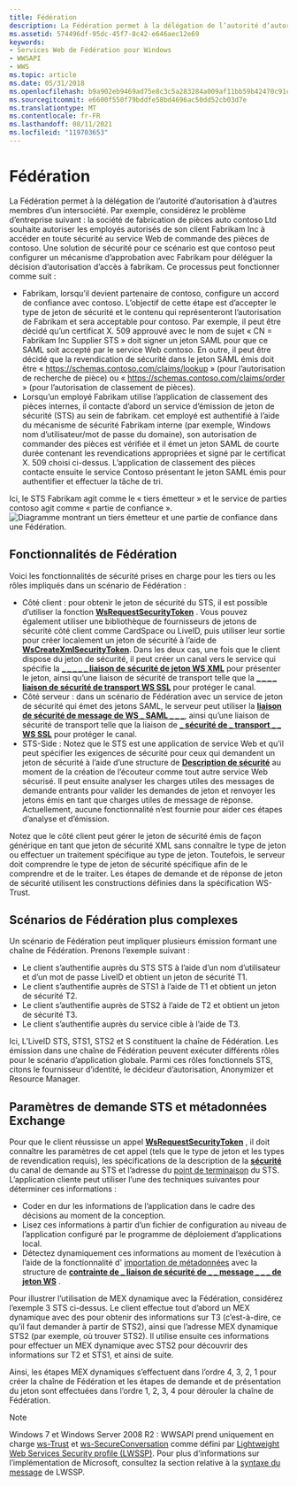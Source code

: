 ```yaml
---
title: Fédération
description: La Fédération permet à la délégation de l’autorité d’autorisation à d’autres membres d’un intersociété.
ms.assetid: 574496df-95dc-45f7-8c42-e646aec12e69
keywords:
- Services Web de Fédération pour Windows
- WWSAPI
- WWS
ms.topic: article
ms.date: 05/31/2018
ms.openlocfilehash: b9a902eb9469ad75e8c3c5a283284a009af11bb59b42470c91c39b1f16f83c61
ms.sourcegitcommit: e6600f550f79bddfe58bd4696ac50dd52cb03d7e
ms.translationtype: MT
ms.contentlocale: fr-FR
ms.lasthandoff: 08/11/2021
ms.locfileid: "119703653"
---
```

# <a name="federation"></a>Fédération

La Fédération permet à la délégation de l’autorité d’autorisation à d’autres membres d’un intersociété. Par exemple, considérez le problème d’entreprise suivant : la société de fabrication de pièces auto contoso Ltd souhaite autoriser les employés autorisés de son client Fabrikam Inc à accéder en toute sécurité au service Web de commande des pièces de contoso. Une solution de sécurité pour ce scénario est que contoso peut configurer un mécanisme d’approbation avec Fabrikam pour déléguer la décision d’autorisation d’accès à fabrikam. Ce processus peut fonctionner comme suit :

-   Fabrikam, lorsqu’il devient partenaire de contoso, configure un accord de confiance avec contoso. L’objectif de cette étape est d’accepter le type de jeton de sécurité et le contenu qui représenteront l’autorisation de Fabrikam et sera acceptable pour contoso. Par exemple, il peut être décidé qu’un certificat X. 509 approuvé avec le nom de sujet « CN = Fabrikam Inc Supplier STS » doit signer un jeton SAML pour que ce SAML soit accepté par le service Web contoso. En outre, il peut être décidé que la revendication de sécurité dans le jeton SAML émis doit être « https://schemas.contoso.com/claims/lookup » (pour l’autorisation de recherche de pièce) ou « https://schemas.contoso.com/claims/order » (pour l’autorisation de classement de pièces).
-   Lorsqu’un employé Fabrikam utilise l’application de classement des pièces internes, il contacte d’abord un service d’émission de jeton de sécurité (STS) au sein de fabrikam. cet employé est authentifié à l’aide du mécanisme de sécurité Fabrikam interne (par exemple, Windows nom d’utilisateur/mot de passe du domaine), son autorisation de commander des pièces est vérifiée et il émet un jeton SAML de courte durée contenant les revendications appropriées et signé par le certificat X. 509 choisi ci-dessus. L’application de classement des pièces contacte ensuite le service Contoso présentant le jeton SAML émis pour authentifier et effectuer la tâche de tri.

Ici, le STS Fabrikam agit comme le « tiers émetteur » et le service de parties contoso agit comme « partie de confiance ». ![Diagramme montrant un tiers émetteur et une partie de confiance dans une Fédération.](images/stsmodel.png)

## <a name="federation-features"></a>Fonctionnalités de Fédération

Voici les fonctionnalités de sécurité prises en charge pour les tiers ou les rôles impliqués dans un scénario de Fédération :

-   Côté client : pour obtenir le jeton de sécurité du STS, il est possible d’utiliser la fonction [**WsRequestSecurityToken**](/windows/desktop/api/WebServices/nf-webservices-wsrequestsecuritytoken) . Vous pouvez également utiliser une bibliothèque de fournisseurs de jetons de sécurité côté client comme CardSpace ou LiveID, puis utiliser leur sortie pour créer localement un jeton de sécurité à l’aide de [**WsCreateXmlSecurityToken**](/windows/desktop/api/WebServices/nf-webservices-wscreatexmlsecuritytoken). Dans les deux cas, une fois que le client dispose du jeton de sécurité, il peut créer un canal vers le service qui spécifie la [**\_ \_ \_ \_ \_ liaison de sécurité de jeton WS XML**](/windows/desktop/api/WebServices/ns-webservices-ws_xml_token_message_security_binding) pour présenter le jeton, ainsi qu’une liaison de sécurité de transport telle que la [**\_ \_ \_ \_ liaison de sécurité de transport WS SSL**](/windows/desktop/api/WebServices/ns-webservices-ws_ssl_transport_security_binding) pour protéger le canal.
-   Côté serveur : dans un scénario de Fédération avec un service de jeton de sécurité qui émet des jetons SAML, le serveur peut utiliser la [**liaison de sécurité de message de WS \_ SAML \_ \_ \_**](/windows/desktop/api/WebServices/ns-webservices-ws_saml_message_security_binding), ainsi qu’une liaison de sécurité de transport telle que la liaison de [**\_ sécurité de \_ transport \_ \_ WS SSL**](/windows/desktop/api/WebServices/ns-webservices-ws_ssl_transport_security_binding) pour protéger le canal.
-   STS-Side : Notez que le STS est une application de service Web et qu’il peut spécifier les exigences de sécurité pour ceux qui demandent un jeton de sécurité à l’aide d’une structure de [**Description de sécurité**](/windows/desktop/api/WebServices/ns-webservices-ws_security_description) au moment de la création de l’écouteur comme tout autre service Web sécurisé. Il peut ensuite analyser les charges utiles des messages de demande entrants pour valider les demandes de jeton et renvoyer les jetons émis en tant que charges utiles de message de réponse. Actuellement, aucune fonctionnalité n’est fournie pour aider ces étapes d’analyse et d’émission.

Notez que le côté client peut gérer le jeton de sécurité émis de façon générique en tant que jeton de sécurité XML sans connaître le type de jeton ou effectuer un traitement spécifique au type de jeton. Toutefois, le serveur doit comprendre le type de jeton de sécurité spécifique afin de le comprendre et de le traiter. Les étapes de demande et de réponse de jeton de sécurité utilisent les constructions définies dans la spécification WS-Trust.

## <a name="more-complex-federation-scenarios"></a>Scénarios de Fédération plus complexes

Un scénario de Fédération peut impliquer plusieurs émission formant une chaîne de Fédération. Prenons l’exemple suivant :

-   Le client s’authentifie auprès du STS STS à l’aide d’un nom d’utilisateur et d’un mot de passe LiveID et obtient un jeton de sécurité T1.
-   Le client s’authentifie auprès de STS1 à l’aide de T1 et obtient un jeton de sécurité T2.
-   Le client s’authentifie auprès de STS2 à l’aide de T2 et obtient un jeton de sécurité T3.
-   Le client s’authentifie auprès du service cible à l’aide de T3.

Ici, L’LiveID STS, STS1, STS2 et S constituent la chaîne de Fédération. Les émission dans une chaîne de Fédération peuvent exécuter différents rôles pour le scénario d’application globale. Parmi ces rôles fonctionnels STS, citons le fournisseur d’identité, le décideur d’autorisation, Anonymizer et Resource Manager.

## <a name="sts-request-parameters-and-metadata-exchange"></a>Paramètres de demande STS et métadonnées Exchange

Pour que le client réussisse un appel [**WsRequestSecurityToken**](/windows/desktop/api/WebServices/nf-webservices-wsrequestsecuritytoken) , il doit connaître les paramètres de cet appel (tels que le type de jeton et les types de revendication requis), les spécifications de la description de la [**sécurité**](/windows/desktop/api/WebServices/ns-webservices-ws_security_description) du canal de demande au STS et l’adresse du [point de terminaison](endpoint-address.md) du STS. L’application cliente peut utiliser l’une des techniques suivantes pour déterminer ces informations :

-   Coder en dur les informations de l’application dans le cadre des décisions au moment de la conception.
-   Lisez ces informations à partir d’un fichier de configuration au niveau de l’application configuré par le programme de déploiement d’applications local.
-   Détectez dynamiquement ces informations au moment de l’exécution à l’aide de la fonctionnalité d' [importation de métadonnées](metadata-import.md) avec la structure de [**contrainte de \_ liaison de sécurité de \_ \_ message \_ \_ \_ de jeton WS**](/windows/desktop/api/WebServices/ns-webservices-ws_issued_token_message_security_binding_constraint) .

Pour illustrer l’utilisation de MEX dynamique avec la Fédération, considérez l’exemple 3 STS ci-dessus. Le client effectue tout d’abord un MEX dynamique avec des pour obtenir des informations sur T3 (c’est-à-dire, ce qu’il faut demander à partir de STS2), ainsi que l’adresse MEX dynamique STS2 (par exemple, où trouver STS2). Il utilise ensuite ces informations pour effectuer un MEX dynamique avec STS2 pour découvrir des informations sur T2 et STS1, et ainsi de suite.

Ainsi, les étapes MEX dynamiques s’effectuent dans l’ordre 4, 3, 2, 1 pour créer la chaîne de Fédération et les étapes de demande et de présentation du jeton sont effectuées dans l’ordre 1, 2, 3, 4 pour dérouler la chaîne de Fédération.

> [!Note]  
> Windows 7 et Windows Server 2008 R2 : WWSAPI prend uniquement en charge [ws-Trust](https://specs.xmlsoap.org/ws/2005/02/trust/WS-Trust.pdf) et [ws-SecureConversation](https://specs.xmlsoap.org/ws/2005/02/sc/WS-SecureConversation.pdf) comme défini par [Lightweight Web Services Security profile (LWSSP)](/openspecs/windows_protocols/ms-lwssp/376af2f8-f4fe-4577-bfd5-370ac12cac2e). Pour plus d’informations sur l’implémentation de Microsoft, consultez la section relative à la [syntaxe du message](/openspecs/windows_protocols/ms-lwssp/d4f0f509-e14a-47b5-81e8-ade06a51d1ed) de LWSSP.

 

 

 